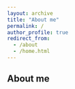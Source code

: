 ```yaml
---
layout: archive
title: "About me"
permalink: /
author_profile: true
redirect_from:
  - /about
  - /home.html
---
```


## About me
